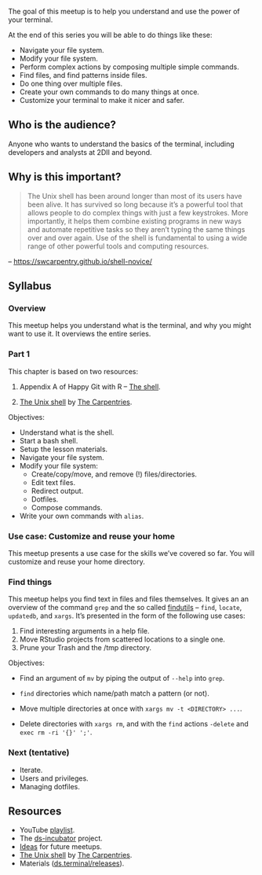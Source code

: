
The goal of this meetup is to help you understand and use the power of
your terminal.

At the end of this series you will be able to do things like these:

-   Navigate your file system.
-   Modify your file system.
-   Perform complex actions by composing multiple simple commands.
-   Find files, and find patterns inside files.
-   Do one thing over multiple files.
-   Create your own commands to do many things at once.
-   Customize your terminal to make it nicer and safer.

## Who is the audience?

Anyone who wants to understand the basics of the terminal, including
developers and analysts at 2DII and beyond.

## Why is this important?

> The Unix shell has been around longer than most of its users have been
> alive. It has survived so long because it’s a powerful tool that
> allows people to do complex things with just a few keystrokes. More
> importantly, it helps them combine existing programs in new ways and
> automate repetitive tasks so they aren’t typing the same things over
> and over again. Use of the shell is fundamental to using a wide range
> of other powerful tools and computing resources.

– <https://swcarpentry.github.io/shell-novice/>

## Syllabus

### Overview

This meetup helps you understand what is the terminal, and why you might
want to use it. It overviews the entire series.

### Part 1

This chapter is based on two resources:

1.  Appendix A of Happy Git with R – [The
    shell](https://happygitwithr.com/shell.html).

2.  [The Unix shell](https://swcarpentry.github.io/shell-novice/) by
    [The Carpentries](https://carpentries.org/).

Objectives:

-   Understand what is the shell.
-   Start a bash shell.
-   Setup the lesson materials.
-   Navigate your file system.
-   Modify your file system:
    -   Create/copy/move, and remove (!) files/directories.
    -   Edit text files.
    -   Redirect output.
    -   Dotfiles.
    -   Compose commands.
-   Write your own commands with `alias`.

### Use case: Customize and reuse your home

This meetup presents a use case for the skills we’ve covered so far. You
will customize and reuse your home directory.

### Find things

This meetup helps you find text in files and files themselves. It gives
an an overview of the command `grep` and the so called
[findutils](https://www.gnu.org/software/findutils/) – `find`, `locate`,
`updatedb`, and `xargs`. It’s presented in the form of the following use
cases:

1.  Find interesting arguments in a help file.
2.  Move RStudio projects from scattered locations to a single one.
3.  Prune your Trash and the /tmp directory.

Objectives:

-   Find an argument of `mv` by piping the output of `--help` into
    `grep`.

-   `find` directories which name/path match a pattern (or not).

-   Move multiple directories at once with
    `xargs mv -t <DIRECTORY> ...`.

-   Delete directories with `xargs rm`, and with the `find` actions
    `-delete` and `exec rm -ri '{}' ';'`.

### Next (tentative)

-   Iterate.
-   Users and privileges.
-   Managing dotfiles.

## Resources

-   YouTube [playlist](https://bit.ly/ds-incubator-videos).
-   The
    [ds-incubator](https://github.com/2DegreesInvesting/ds-incubator#ds-incubator)
    project.
-   [Ideas](https://bit.ly/dsi-ideas) for future meetups.
-   [The Unix shell](https://swcarpentry.github.io/shell-novice/) by
    [The Carpentries](https://carpentries.org/).
-   Materials
    ([ds.terminal/releases](https://github.com/2DegreesInvesting/ds.terminal/releases)).

